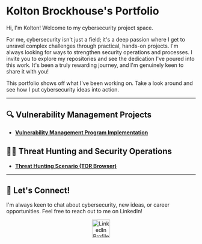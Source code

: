 # Kolton Brockhouse's Portfolio

Hi, I'm Kolton! Welcome to my cybersecurity project space.

For me, cybersecurity isn't just a field; it's a deep passion where I get to unravel complex challenges through practical, hands-on projects.  I'm always looking for ways to strengthen security operations and processes. I invite you to explore my repositories and see the dedication I've poured into this work. It's been a truly rewarding journey, and I'm genuinely keen to share it with you!

This portfolio shows off what I've been working on. Take a look around and see how I put cybersecurity ideas into action.

---

## 🔍 Vulnerability Management Projects

-   **[Vulnerability Management Program Implementation](https://github.com/koltonbrockhouse/vulnerability-management-program)**

## 🕵️‍♂️ Threat Hunting and Security Operations


-   **[Threat Hunting Scenario (TOR Browser)](https://github.com/koltonbrockhouse/threat-hunting-senario-tor)**
<hr/>

## 👋 Let's Connect!

I'm always keen to chat about cybersecurity, new ideas, or career opportunities. Feel free to reach out to me on LinkedIn!

<p align="center">
  <a href="https://linkedin.com/in/kolton-brockhouse-08b552158/">
    <img src="https://upload.wikimedia.org/wikipedia/commons/thumb/c/ca/LinkedIn_logo_initials.png/48px-LinkedIn_logo_initials.png" alt="LinkedIn Profile" width="48px">
  </a>
</p>

